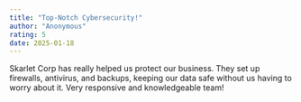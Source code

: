 ```yaml
---
title: "Top-Notch Cybersecurity!"  
author: "Anonymous"  
rating: 5  
date: 2025-01-18  
---  
```

Skarlet Corp has really helped us protect our business. They set up firewalls, antivirus, and backups, keeping our data safe without us having to worry about it. Very responsive and knowledgeable team!
